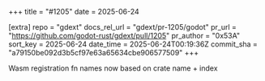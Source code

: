 +++
title = "#1205"
date = 2025-06-24

[extra]
repo = "gdext"
docs_rel_url = "gdext/pr-1205/godot"
pr_url = "https://github.com/godot-rust/gdext/pull/1205"
pr_author = "0x53A"
sort_key = 2025-06-24
date_time = 2025-06-24T00:19:36Z
commit_sha = "a79150be092d3b5cf97e63a65634cbe906577509"
+++

Wasm registration fn names now based on crate name + index
